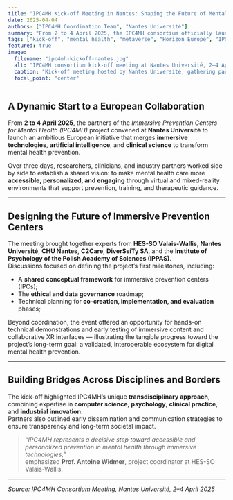 ```yaml
---
title: "IPC4MH Kick-off Meeting in Nantes: Shaping the Future of Mental Health Prevention"
date: 2025-04-04
authors: ["IPC4MH Coordination Team", "Nantes Université"]
summary: "From 2 to 4 April 2025, the IPC4MH consortium officially launched its three-year European research initiative at Nantes Université, setting the stage for a new generation of immersive prevention centers for mental health."
tags: ["kick-off", "mental health", "metaverse", "Horizon Europe", "IPC4MH"]
featured: true
image:
  filename: "ipc4mh-kickoff-nantes.jpg"
  alt: "IPC4MH consortium kick-off meeting at Nantes Université, 2–4 April 2025"
  caption: "Kick-off meeting hosted by Nantes Université, gathering partners from Switzerland, France, and Poland."
  focal_point: "center"
---
```


## A Dynamic Start to a European Collaboration

From **2 to 4 April 2025**, the partners of the *Immersive Prevention Centers for Mental Health (IPC4MH)* project convened at **Nantes Université** to launch an ambitious European initiative that merges **immersive technologies**, **artificial intelligence**, and **clinical science** to transform mental health prevention.

Over three days, researchers, clinicians, and industry partners worked side by side to establish a shared vision: to make mental health care more **accessible, personalized, and engaging** through virtual and mixed-reality environments that support prevention, training, and therapeutic guidance.

---

## Designing the Future of Immersive Prevention Centers

The meeting brought together experts from **HES-SO Valais-Wallis**, **Nantes Université**, **CHU Nantes**, **C2Care**, **DiverSsiTy SA**, and the **Institute of Psychology of the Polish Academy of Sciences (IPPAS)**.  
Discussions focused on defining the project’s first milestones, including:

- A **shared conceptual framework** for immersive prevention centers (IPCs);  
- The **ethical and data governance** roadmap;  
- Technical planning for **co-creation, implementation, and evaluation** phases;  

Beyond coordination, the event offered an opportunity for hands-on technical demonstrations and early testing of immersive content and collaborative XR interfaces — illustrating the tangible progress toward the project’s long-term goal: a validated, interoperable ecosystem for digital mental health prevention.

---

## Building Bridges Across Disciplines and Borders

The kick-off highlighted IPC4MH’s unique **transdisciplinary approach**, combining expertise in **computer science**, **psychology**, **clinical practice**, and **industrial innovation**.  
Partners also outlined early dissemination and communication strategies to ensure transparency and long-term societal impact.

> *“IPC4MH represents a decisive step toward accessible and personalized prevention in mental health through immersive technologies,”*  
> emphasized **Prof. Antoine Widmer**, project coordinator at HES-SO Valais-Wallis.

---

_Source: IPC4MH Consortium Meeting, Nantes Université, 2–4 April 2025_
